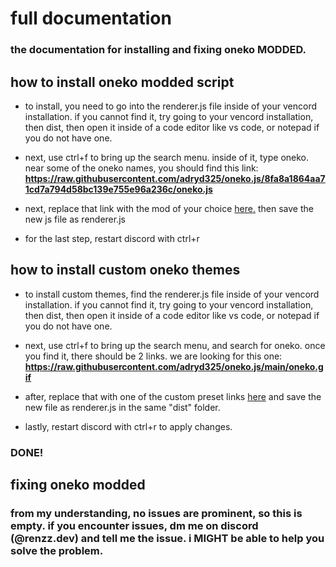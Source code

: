 # full documentation

### the documentation for installing and fixing oneko MODDED.

## how to install oneko modded script

* to install, you need to go into the renderer.js file inside of your vencord installation. if you cannot find it, try going to your vencord installation, then dist, then open it inside of a code editor like vs code, or notepad if you do not have one.

* next, use ctrl+f to bring up the search menu. inside of it, type oneko. near some of the oneko names, you should find this link: **https://raw.githubusercontent.com/adryd325/oneko.js/8fa8a1864aa71cd7a794d58bc139e755e96a236c/oneko.js**

* next, replace that link with the mod of your choice [here.](https://github.com/renzz00/oneko-modded/blob/main/misc/links.md) then save the new js file as renderer.js

* for the last step, restart discord with ctrl+r

## how to install custom oneko themes

* to install custom themes, find the renderer.js file inside of your vencord installation. if you cannot find it, try going to your vencord installation, then dist, then open it inside of a code editor like vs code, or notepad if you do not have one.

* next, use ctrl+f to bring up the search menu, and search for oneko. once you find it, there should be 2 links. we are looking for this one: **https://raw.githubusercontent.com/adryd325/oneko.js/main/oneko.gif**

* after, replace that with one of the custom preset links [here](https://github.com/renzz00/oneko-modded/blob/main/presets/preset-links.md) and save the new file as renderer.js in the same "dist" folder.

* lastly, restart discord with ctrl+r to apply changes.

### DONE!

## fixing oneko modded

### from my understanding, no issues are prominent, so this is empty. if you encounter issues, dm me on discord (@renzz.dev) and tell me the issue. i MIGHT be able to help you solve the problem.


  
